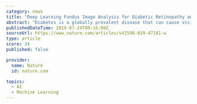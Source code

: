 ```yaml
---
category: news
title: "Deep Learning Fundus Image Analysis for Diabetic Retinopathy and Macular Edema Grading"
abstract: "Diabetes is a globally prevalent disease that can cause visible microvascular complications such as diabetic retinopathy and macular edema in the human eye retina, the images of which are today used for manual disease screening and diagnosis. This labor ..."
publishedDateTime: 2019-07-24T09:16:00Z
sourceUrl: https://www.nature.com/articles/s41598-019-47181-w
type: article
score: 34
published: false

provider:
  name: Nature
  id: nature.com

topics:
  - AI
  - Machine Learning
---
```

